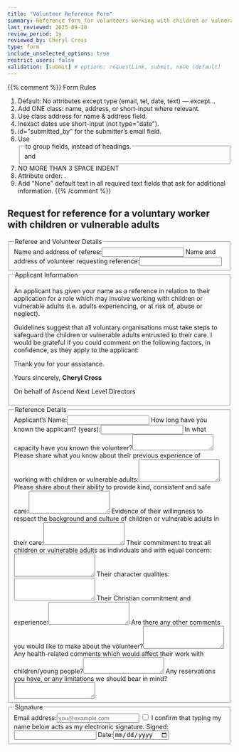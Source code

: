 ```yaml
---
title: "Volunteer Reference Form"
summary: Reference form for volunteers working with children or vulnerable adults
last_reviewed: 2025-09-28
review_period: 1y
reviewed_by: Cheryl Cross
type: form
include_unselected_options: true
restrict_users: false
validation: [submit] # options: requestLink, submit, none (default)
---
```


{{% comment %}}
Form Rules
1. Default: No attributes except type (email, tel, date, text) — except...
2. Add ONE class: name, address, or short-input where relevant.
3. Use class address for name & address field.
4. Inexact dates use short-input (not type="date").
5. id="submitted_by" for the submitter’s email field.
6. Use <fieldset> and <legend> to group fields, instead of headings.
7. NO MORE THAN 3 SPACE INDENT
8. Attribute order: <required> <id> <class> <type> .
9. Add "None" default text in all required text fields that ask for additional information.
{{% /comment %}}

<h2>Request for reference for a voluntary worker with children or vulnerable adults</h2>
<fieldset>
  <legend>Referee and Volunteer Details</legend>
  <label>Name and address of referee:<input type="text" class="address" required></label>
  <label>Name and address of volunteer requesting reference:<input type="text" class="address" required></label>
</fieldset>

<fieldset>
  <legend>Applicant Information</legend>
  <p>
    An applicant has given your name as a reference in relation to their application for a role 
    which may involve working with children or vulnerable adults (i.e. adults experiencing, or at risk of, abuse or neglect).
  </p>

  <p>
    Guidelines suggest that all voluntary organisations must take steps to safeguard the children or vulnerable adults entrusted to their care. 
    I would be grateful if you could comment on the following factors, in confidence, as they apply to the applicant:
  </p>

  <p>Thank you for your assistance.</p>
  <p>Yours sincerely, <strong>Cheryl Cross</strong></p>
  <p>On behalf of Ascend Next Level Directors</p>
</fieldset>

<fieldset>
  <legend>Reference Details</legend>
  <label>Applicant’s Name:<input type="text" class="short-input" required></label>
  <label>How long have you known the applicant? (years):<input type="number" class="short-input" min="0" required></label>
  <label>In what capacity have you known the volunteer?<textarea rows="2" required></textarea></label>
  <label>Please share what you know about their previous experience of working with children or vulnerable adults:<textarea rows="3" required></textarea></label>
  <label>Please share about their ability to provide kind, consistent and safe care:<textarea rows="3" required></textarea></label>
  <label>Evidence of their willingness to respect the background and culture of children or vulnerable adults in their care:<textarea rows="3" required></textarea></label>
  <label>Their commitment to treat all children or vulnerable adults as individuals and with equal concern:<textarea rows="3" required></textarea></label>
  <label>Their character qualities:<textarea rows="3"></textarea></label>
  <label>Their Christian commitment and experience:<textarea rows="3"></textarea></label>
  <label>Are there any other comments you would like to make about the volunteer?<textarea rows="3"></textarea></label>
  <label>Any health-related comments which would affect their work with children/young people?<textarea rows="2"></textarea></label>
  <label>Any reservations you have, or any limitations we should bear in mind?<textarea rows="2"></textarea></label>
</fieldset>

<fieldset>
  <legend>Signature</legend>
  <label>Email address:<input id="submitted_by" type="email" placeholder="you@example.com" required></label>
  <label><input type="checkbox" required> I confirm that typing my name below acts as my electronic signature.</label>
  <label>Signed:<input type="text" class="name" required></label>
  <label>Date:<input type="date" class="autofill-today" required></label>
  </label>
</fieldset>
